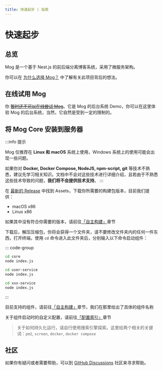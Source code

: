 ```yaml
---
title: 快速起步 | 指南
---
```


# 快速起步

## 总览

Mog 是一个基于 Nest.js 的前后端分离博客系统，采用了微服务架构。

你可以在 [为什么选择 Mog？](/guide/why) 中了解有关此项目背后的想法。

## 在线试用 Mog <Badge text="Feature Preview" color="gray" />

你 ~~[暂时还不可以在线尝试 Mog](#)~~。它是 Mog 的后台系统 Demo，你可以在这里体验 Mog 的后台系统，当然，它自然是受到一定的限制的。

## 将 Mog Core 安装到服务器

:::info 提示

Mog 仅推荐在 **Linux 和 macOS** 系统上使用，Windows 系统上的使用可能会出现一些问题。

如果你对 **Docker, Docker Compose, NodeJS, npm-script, git** 等技术不熟悉，建议先学习相关知识。文档中不会对这些技术进行详细介绍，且若由于不熟悉这些技术导致的问题，**我们将不会提供技术支持**。
:::

在 [最新的 Release](https://github.com/mogland/core/releases) 中找到 Assets，下载你所需要的构建包版本，目前我们提供：

- macOS x86
- Linux x86

如果其中没有符合你需要的版本，请前往[「自主构建」](../install/build.md)章节

下载后，解压压缩包，你将会获得一个文件夹，请不要修改文件夹内的任何一件东西，打开终端，使用 `cd` 命令进入此文件夹后，分别输入以下命令启动组件：

::: code-group
```bash [启动 Core 组件]
cd core
node index.js
```
```bash [启动 User-Service 组件]
cd user-service
node index.js
```
```bash [启动 xxx-Service 组件]
cd xxx-service
node index.js
```
:::

目前支持的组件，请前往[「自主构建」](../install/build.md)章节，我们在那里给出了具体的组件名称

关于组件启动时的自定义配置，请前往[「配置索引」](../config/)章节

> 关于如何持久化运行，请自行使用搜索引擎探索。这里给两个相关的关键词：`pm2`, `screen`, `docker`, `docker compose`

## 社区

如果你有疑问或者需要帮助，可以到 [GitHub Discussions](https://github.com/mogland/core/discussions) 社区来寻求帮助。
